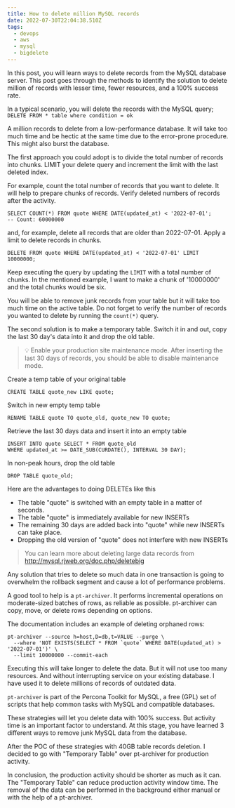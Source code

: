 ```yaml
---
title: How to delete million MySQL records
date: 2022-07-30T22:04:38.510Z
tags:
  - devops
  - aws
  - mysql
  - bigdelete
---
```

In this post, you will learn ways to delete records from the MySQL database server. This post goes through the methods to identify the solution to delete million of records with lesser time, fewer resources, and a 100% success rate. 

In a typical scenario, you will delete the records with the MySQL query;
`DELETE FROM * table where condition = ok` 

A million records to delete from a low-performance database. It will take too much time and be hectic at the same time due to the error-prone procedure. This might also burst the database. 

The first approach you could adopt is to divide the total number of records into chunks. LIMIT your delete query and increment the limit with the last deleted index.

For example, count the total number of records that you want to delete. It will help to prepare chunks of records. Verify deleted numbers of records after the activity. 

```mysql
SELECT COUNT(*) FROM quote WHERE DATE(updated_at) < '2022-07-01';
-- Count: 60000000
```

and, for example, delete all records that are older than 2022-07-01. Apply a limit to delete records in chunks. 

```
DELETE FROM quote WHERE DATE(updated_at) < '2022-07-01' LIMIT 10000000;
```

Keep executing the query by updating the `LIMIT` with a total number of chunks. In the mentioned example, I want to make a chunk of '10000000' and the total chunks would be six.

You will be able to remove junk records from your table but it will take too much time on the active table. Do not forget to verify the number of records you wanted to delete by running the `count(*)` query. 

The second solution is to make a temporary table. Switch it in and out, copy the last 30 day's data into it and drop the old table.

> :bulb: Enable your production site maintenance mode. After inserting the last 30 days of records, you should be able to disable maintenance mode. 

Create a temp table of your original table

```mysql
CREATE TABLE quote_new LIKE quote;
```

Switch in new empty temp table

```mysql
RENAME TABLE quote TO quote_old, quote_new TO quote;
```

Retrieve the last 30 days data and insert it into an empty table

```mysql
INSERT INTO quote SELECT * FROM quote_old
WHERE updated_at >= DATE_SUB(CURDATE(), INTERVAL 30 DAY);
```

In non-peak hours, drop the old table

```mysql
DROP TABLE quote_old;
```

Here are the advantages to doing DELETEs like this
- The table "quote" is switched with an empty table in a matter of seconds.
- The table "quote" is immediately available for new INSERTs
- The remaining 30 days are added back into "quote" while new INSERTs can take place.
- Dropping the old version of "quote" does not interfere with new INSERTs

> You can learn more about deleting large data records from http://mysql.rjweb.org/doc.php/deletebig

Any solution that tries to delete so much data in one transaction is going to overwhelm the rollback segment and cause a lot of performance problems.

A good tool to help is a `pt-archiver`. It performs incremental operations on moderate-sized batches of rows, as reliable as possible. pt-archiver can copy, move, or delete rows depending on options.

The documentation includes an example of deleting orphaned rows:
```shell
pt-archiver --source h=host,D=db,t=VALUE --purge \
  --where 'NOT EXISTS(SELECT * FROM `quote` WHERE DATE(updated_at) > '2022-07-01')' \
  --limit 10000000 --commit-each
```

Executing this will take longer to delete the data. But it will not use too many resources. And without interrupting service on your existing database. I have used it to delete millions of records of outdated data.

`pt-archiver` is part of the Percona Toolkit for MySQL, a free (GPL) set of scripts that help common tasks with MySQL and compatible databases.

These strategies will let you delete data with 100% success. But activity time is an important factor to understand. At this stage, you have learned 3 different ways to remove junk MySQL data from the database. 

After the  POC of these strategies with 40GB table records deletion. I decided to go with "Temporary Table" over pt-archiver for production activity.

In conclusion, the production activity should be shorter as much as it can. The "Temporary Table" can reduce production activity window time. The removal of the data can be performed in the background either manual or with the help of a pt-archiver.

